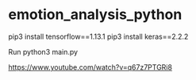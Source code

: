# emotion_analysis_python

pip3 install tensorflow==1.13.1
pip3 install keras==2.2.2

Run
python3 main.py

https://www.youtube.com/watch?v=q67z7PTGRi8